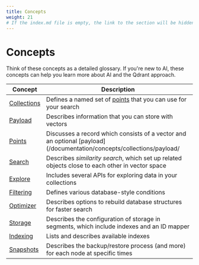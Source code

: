 ```yaml
---
title: Concepts
weight: 21
# If the index.md file is empty, the link to the section will be hidden from the sidebar
---
```


# Concepts

Think of these concepts as a detailed glossary. If you're new to AI, these
concepts can help you learn more about AI and the Qdrant approach.

| Concept                                             | Description                                                                                                          |
|-----------------------------------------------------|----------------------------------------------------------------------------------------------------------------------|
| [Collections](/documentation/concepts/collections/) | Defines a named set of [points](/documentation/concepts/points/) that you can use for your search        |
| [Payload](/documentation/concepts/payload/)         | Describes information that you can store with vectors                                                                |
| [Points](/documentation/concepts/points/)           | Discusses a record which consists of a vector and an optional [payload](/documentation/concepts/collections/payload/ |
| [Search](/documentation/concepts/search/)           | Describes _similarity search_, which set up related objects close to each other in vector space                      |
| [Explore](/documentation/concepts/explore/)         | Includes several APIs for exploring data in your collections                                                         |
| [Filtering](/documentation/concepts/filtering/)     | Defines various database-style conditions                                                                            |
| [Optimizer](/documentation/concepts/optimizer/)     | Describes options to rebuild database structures for faster search                                                   |
| [Storage](/documentation/concepts/storage/)         | Describes the configuration of storage in segments, which include indexes and an ID mapper                           |
| [Indexing](/documentation/concepts/indexing/)       | Lists and describes available indexes                                                                                |
| [Snapshots](/documentation/concepts/snapshots/)     | Describes the backup/restore process (and more) for each node at specific times                                      |
